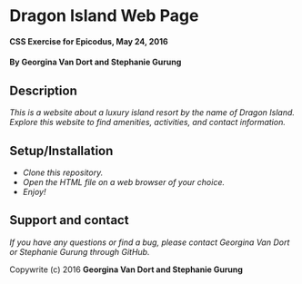 # **Dragon Island Web Page**

#### CSS Exercise for Epicodus, May 24, 2016

#### **By Georgina Van Dort and Stephanie Gurung**

## Description

_This is a website about a luxury island resort by the name of Dragon Island. Explore this website to find amenities, activities, and contact information._

## Setup/Installation

* _Clone this repository._
* _Open the HTML file on a web browser of your choice._
* _Enjoy!_

## Support and contact

_If you have any questions or find a bug, please contact Georgina Van Dort or Stephanie Gurung through GitHub._

Copywrite (c) 2016 **Georgina Van Dort and Stephanie Gurung**
